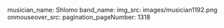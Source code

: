 musician_name: Shlomo
band_name: 
img_src: images/musician1192.png
onmouseover_src: 
pagination_pageNumber: 1318
